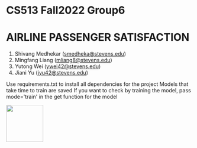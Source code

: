 # CS513 Fall2022 Group6

# AIRLINE PASSENGER SATISFACTION

1. Shivang Medhekar (smedheka@stevens.edu)
2. Mingfang Liang (mliang8@stevens.edu)
3. Yutong Wei (ywei42@stevens.edu)
4. Jiani Yu (jyu42@stevens.edu)

Use requirements.txt to install all dependencies for the project
Models that take time to train are saved
If you want to check by training the model, pass mode='train' in the get function for the model

<img src="https://user-images.githubusercontent.com/25181517/183423507-c056a6f9-1ba8-4312-a350-19bcbc5a8697.png" width="100">